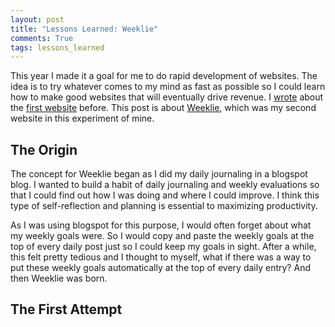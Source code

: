 ```yaml
---
layout: post
title: "Lessons Learned: Weeklie"
comments: True
tags: lessons_learned
---
```


This year I made it a goal for me to do rapid development of websites. The idea is to try whatever comes to my mind as fast as possible so I could learn how to make good websites that will eventually drive revenue. I [wrote](http://adrianmcli.com/2015/01/28/28-day-evaluation/) about the [first website](http://b4yougo.net) before. This post is about [Weeklie](http://weeklie.com), which was my second website in this experiment of mine.

## The Origin

The concept for Weeklie began as I did my daily journaling in a blogspot blog. I wanted to build a habit of daily journaling and weekly evaluations so that I could find out how I was doing and where I could improve. I think this type of self-reflection and planning is essential to maximizing productivity.

As I was using blogspot for this purpose, I would often forget about what my weekly goals were. So I would copy and paste the weekly goals at the top of every daily post just so I could keep my goals in sight. After a while, this felt pretty tedious and I thought to myself, what if there was a way to put these weekly goals automatically at the top of every daily entry? And then Weeklie was born.

## The First Attempt


